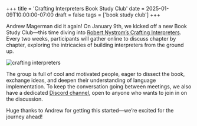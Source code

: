 +++
title = 'Crafting Interpreters Book Study Club'
date = 2025-01-09T10:00:00-07:00
draft = false
tags = ['book study club']
+++

Andrew Magerman did it again! On January 9th, we kicked off a new Book Study
Club—this time diving into [Robert Nystrom’s Crafting
Interpreters](https://craftinginterpreters.com/). Every two weeks, participants
will gather online to discuss chapter by chapter, exploring the intricacies of
building interpreters from the ground up.

<!-- more -->

![crafting interpreters](https://codersonly.org/wp-content/uploads/2025/01/banner-crafting-interpreters.png)

The group is full of cool and motivated people, eager to dissect the book,
exchange ideas, and deepen their understanding of language implementation. To
keep the conversation going between meetings, we also have a dedicated [Discord
channel](https://discord.gg/xw7wAUe2nx), open to anyone who wants to join in on
the discussion.

Huge thanks to Andrew for getting this started—we’re excited for the journey
ahead!
